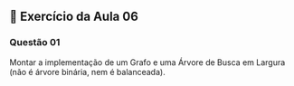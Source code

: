 ## 📝 Exercício da Aula 06

### Questão 01 

Montar a implementação de um Grafo e uma Árvore de Busca em Largura (não é árvore binária, nem é balanceada).